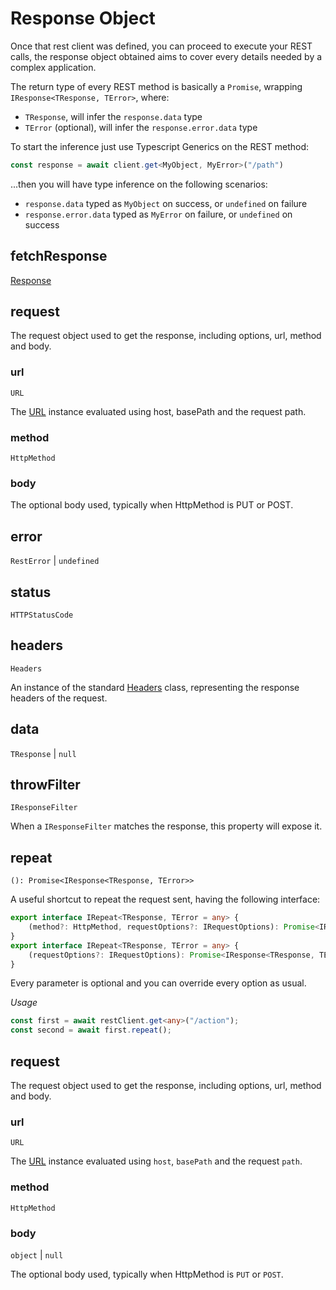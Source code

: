 
# Response Object

Once that rest client was defined, you can proceed to execute your REST calls, the response object obtained aims to cover every details needed by a complex application.

The return type of every REST method is basically a `Promise`, wrapping `IResponse<TResponse, TError>`, where:
 * `TResponse`, will infer the `response.data` type
 * `TError` (optional), will infer the `response.error.data` type

To start the inference just use Typescript Generics on the REST method:
```typescript
const response = await client.get<MyObject, MyError>("/path")
```
...then you will have type inference on the following scenarios:
 * `response.data` typed as `MyObject` on success, or `undefined` on failure
 * `response.error.data` typed as `MyError` on failure, or `undefined` on success

## fetchResponse

[Response](https://developer.mozilla.org/en-US/docs/Web/API/Response)

## request

The request object used to get the response, including options, url, method and body.

### url

`URL`

The [URL](https://developer.mozilla.org/en-US/docs/Web/API/URL/URL) instance evaluated using host, basePath and the request path.

### method

`HttpMethod`

### body

The optional body used, typically when HttpMethod is PUT or POST.

## error

`RestError` | `undefined`

## status

`HTTPStatusCode`

## headers

`Headers`

An instance of the standard [Headers](https://developer.mozilla.org/en-US/docs/Web/API/Fetch_API/Using_Fetch#Headers) class, representing the response headers of the request.

## data

`TResponse` | `null`

## throwFilter

`IResponseFilter`

When a `IResponseFilter` matches the response, this property will expose it.

## repeat

`(): Promise<IResponse<TResponse, TError>>`

A useful shortcut to repeat the request sent, having the following interface:

```typescript
export interface IRepeat<TResponse, TError = any> {
	(method?: HttpMethod, requestOptions?: IRequestOptions): Promise<IResponse<TResponse, TError>>
}
export interface IRepeat<TResponse, TError = any> {
	(requestOptions?: IRequestOptions): Promise<IResponse<TResponse, TError>>
}
```

Every parameter is optional and you can override every option as usual.

*Usage*
```typescript
const first = await restClient.get<any>("/action");
const second = await first.repeat();
```

## request

The request object used to get the response, including options, url, method and body.

### url

`URL`

The [URL](https://developer.mozilla.org/en-US/docs/Web/API/URL/URL) instance evaluated using `host`, `basePath` and the request `path`.

### method

`HttpMethod`

### body

`object` | `null`

The optional body used, typically when HttpMethod is `PUT` or `POST`.
